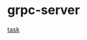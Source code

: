 # grpc-server

[task](https://drive.google.com/file/d/1fIgqy1pGivfClJAa6qKKQk4OySeoeU_A/view?usp=sharing)

